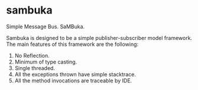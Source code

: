 # sambuka

Simple Message Bus. SaMBuka.

Sambuka is designed to be a simple publisher-subscriber model framework. The main features of this framework are the following:
1. No Reflection.
2. Minimum of type casting.
3. Single threaded.
4. All the exceptions thrown have simple stacktrace.
5. All the method invocations are traceable by IDE.
  
